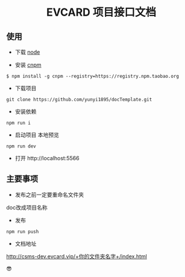 <h1 align="center">
EVCARD 项目接口文档
</h1>


## 使用

- 下载 [node](https://nodejs.org/zh-cn/)

- 安装 [cnpm](http://npm.taobao.org/)

```
$ npm install -g cnpm --registry=https://registry.npm.taobao.org
```
- 下载项目
```
git clone https://github.com/yunyi1895/docTemplate.git
```
- 安装依赖
```
npm run i
```
- 启动项目 本地预览
```
npm run dev
```

- 打开 http://localhost:5566

## 主要事项

- 发布之前一定要重命名文件夹

doc改成项目名称

- 发布

```
npm run push
```
- 文档地址

http://csms-dev.evcard.vip/+你的文件夹名字+/index.html

😎
